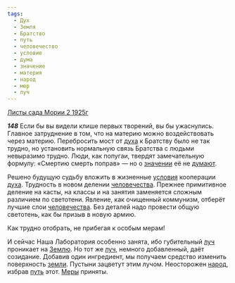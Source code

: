 ```yaml
---
tags:
  - Дух
  - Земля
  - Братство
  - путь
  - человечество
  - условие
  - дума
  - значение
  - материя
  - народ
  - мер
  - луч
---
```


[Листы сада Мории 2 1925г](/agni/1925)

___148___
Если бы вы видели клише первых творений, вы бы ужаснулись. Главное затруднение в том, что на материю можно воздействовать через материю. Перебросить мост от [духа](/tag/#Дух) к Братству было не так трудно, но установить нормальную связь Братства с людьми невыразимо трудно. Люди, как попугаи, твердят замечательную формулу: «Смертию смерть поправ» — но о [значении](/tag/#значение) её не [думают](/tag/#дума).   

Решено будущую судьбу вложить в жизненные [условия](/tag/#условие) кооперации [духа](/tag/#Дух). Трудность в новом делении [человечества](/tag/#человечество). Прежнее примитивное деление на касты, на классы и на занятия заменяется сложным различием по светотени. Явление, как очищенный коммунизм, отберёт лучшие слои [человечества](/tag/#человечество). Без деталей надо провести общую светотень, как бы призыв в новую армию.   

Как трудно отобрать, не прибегая к особым мерам!   

И сейчас Наша Лаборатория особенно занята, ибо губительный [луч](/tag/#луч) проникает на [Землю](/tag/#Земля). Но тот же [луч](/tag/#луч), немного добавленный, даёт созидание. Добавив один ингредиент, мы получаем средство изменить поверхность [земли](/tag/#Земля). Пустыни зацветут этим лучом. Неосторожен [народ](/tag/#народ), избрав [путь](/tag/#путь) этот. [Меры](/tag/#мер) приняты.   

